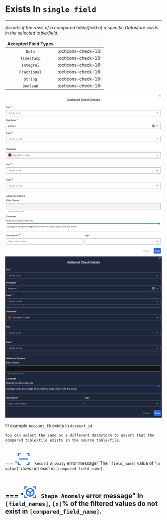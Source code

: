 # Exists In <spam id='single-field'>`single field`</spam>

---

*Asserts if the rows of a compared table/field of a specific Datastore exists in the selected table/field.*

| Accepted Field Types   |                      |
| :--------------------: | :------------------: |
| `Date`                 | :octicons-check-16:   |
| `Timestamp`            | :octicons-check-16:   |
| `Integral`             | :octicons-check-16:   |
| `Fractional`           | :octicons-check-16:   |
| `String`               | :octicons-check-16:   |
| `Boolean`              | :octicons-check-16:   |


![Screenshot](../assets/checks/rule-types/exists-in-light.png#only-light)
![Screenshot](../assets/checks/rule-types/exists-in-dark.png#only-dark)

!!! example
    `Account_fk` exists in `Account_id`.

    You can select the same or a different datastore to assert that the compared table/file exists in the source table/file.

=== "![Screenshot](../assets/checks/rule-types/icons/icon-record-anomaly-dark.svg)`Record Anomaly` error message"
    The `[field_name]` value of '`[x value]`' does not exist in `[compared_field_name]`.

=== "![Screenshot](../assets/checks/rule-types/icons/icon-shape-anomaly-dark.svg)`Shape Anomaly` error message"
    In `[field_names]`, `[x]`% of the filtered values do not exist in `[compared_field_name]`.
---